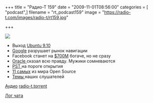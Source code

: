 +++
title = "Радио-Т 159"
date = "2009-11-01T08:56:00"
categories = [ "podcast",]
filename = "rt_podcast159"
image = "https://radio-t.com/images/radio-t/rt159.jpg"

+++

![](https://radio-t.com/images/radio-t/rt159.jpg)

- Выход [Ubuntu 9.10](http://www.opennet.ru/opennews/art.shtml?num=24033)
- [Google](http://www.techcrunch.com/2009/10/28/google-redefines-car-gps-navigation-google-maps-navigation-android/) разрушает рынок навигации
- Facebook станет на [$700М](http://webplanet.ru/news/law/2009/10/30/facebook_spam.html) богаче, но не сразу
- [Oracle ](http://habrahabr.ru/blogs/Sun/73708/)сказал всю правду. Мужики сомневаются
- [PST ](http://soft.compulenta.ru/471573/)на пороге открытия
- [11 самых](http://www.smashingapps.com/2009/10/27/11-most-popular-open-source-softwares-of-all-time.html) из мира Open Source
- [Темы ](http://radio-t.com/temi_dlja_vipuskov/temy-dlya-159/)наших слушателей

[Аудио](http://archive.rucast.net/radio-t/media/rt_podcast159.mp3)
[radio-t.torrent](http://www.radio-t.com/torrents/rt_podcast159.mp3.torrent)

[Лог чата](http://chat.radio-t.com/logs/radio-t-159.html)
<audio src="http://archive.rucast.net/radio-t/media/rt_podcast159.mp3" preload="none"></audio>